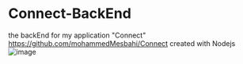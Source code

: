 # Connect-BackEnd
the backEnd for my application "Connect" https://github.com/mohammedMesbahi/Connect
created with Nodejs
![image](https://user-images.githubusercontent.com/116631139/231905764-9285e907-4775-4ead-a983-12505e09d82d.png)
